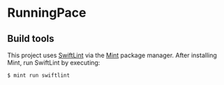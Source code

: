 # RunningPace

## Build tools

This project uses [SwiftLint](https://github.com/realm/SwiftLint) via the [Mint](https://github.com/yonaskolb/Mint) package manager. After installing Mint, run SwiftLint by executing:

```sh
$ mint run swiftlint
```
